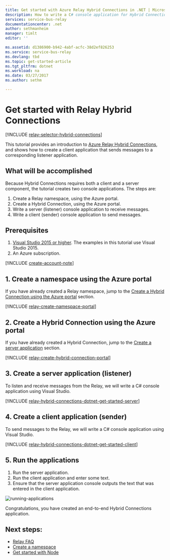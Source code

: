 ```yaml
---
title: Get started with Azure Relay Hybrid Connections in .NET | Microsoft Docs
description: How to write a C# console application for Hybrid Connections
services: service-bus-relay
documentationcenter: .net
author: sethmanheim
manager: timlt
editor: ''

ms.assetid: d1386900-b942-4abf-acfc-38d2ef826253
ms.service: service-bus-relay
ms.devlang: tbd
ms.topic: get-started-article
ms.tgt_pltfrm: dotnet
ms.workload: na
ms.date: 03/27/2017
ms.author: sethm

---
```


# Get started with Relay Hybrid Connections
[!INCLUDE [relay-selector-hybrid-connections](../../includes/relay-selector-hybrid-connections.md)]

This tutorial provides an introduction to [Azure Relay Hybrid Connections](relay-what-is-it.md#hybrid-connections), and shows how to create a client application that sends messages to a corresponding listener application. 

## What will be accomplished
Because Hybrid Connections requires both a client and a server component, the tutorial creates two console applications. The steps are:

1. Create a Relay namespace, using the Azure portal.
2. Create a Hybrid Connection, using the Azure portal.
3. Write a server (listener) console application to receive messages.
4. Write a client (sender) console application to send messages.

## Prerequisites
1. [Visual Studio 2015 or higher](http://www.visualstudio.com). The examples in this tutorial use Visual Studio 2015.
2. An Azure subscription.

[!INCLUDE [create-account-note](../../includes/create-account-note.md)]

## 1. Create a namespace using the Azure portal
If you have already created a Relay namespace, jump to the [Create a Hybrid Connection using the Azure portal](#2-create-a-hybrid-connection-using-the-azure-portal) section.

[!INCLUDE [relay-create-namespace-portal](../../includes/relay-create-namespace-portal.md)]

## 2. Create a Hybrid Connection using the Azure portal
If you have already created a Hybrid Connection, jump to the [Create a server application](#3-create-a-server-application-listener) section.

[!INCLUDE [relay-create-hybrid-connection-portal](../../includes/relay-create-hybrid-connection-portal.md)]

## 3. Create a server application (listener)
To listen and receive messages from the Relay, we will write a C# console application using Visual Studio.

[!INCLUDE [relay-hybrid-connections-dotnet-get-started-server](../../includes/relay-hybrid-connections-dotnet-get-started-server.md)]

## 4. Create a client application (sender)
To send messages to the Relay, we will write a C# console application using Visual Studio.

[!INCLUDE [relay-hybrid-connections-dotnet-get-started-client](../../includes/relay-hybrid-connections-dotnet-get-started-client.md)]

## 5. Run the applications
1. Run the server application.
2. Run the client application and enter some text.
3. Ensure that the server application console outputs the text that was entered in the client application.

![running-applications](./media/relay-hybrid-connections-dotnet-get-started/running-applications.png)

Congratulations, you have created an end-to-end Hybrid Connections application.

## Next steps:
* [Relay FAQ](relay-faq.md)
* [Create a namespace](relay-create-namespace-portal.md)
* [Get started with Node](relay-hybrid-connections-node-get-started.md)


